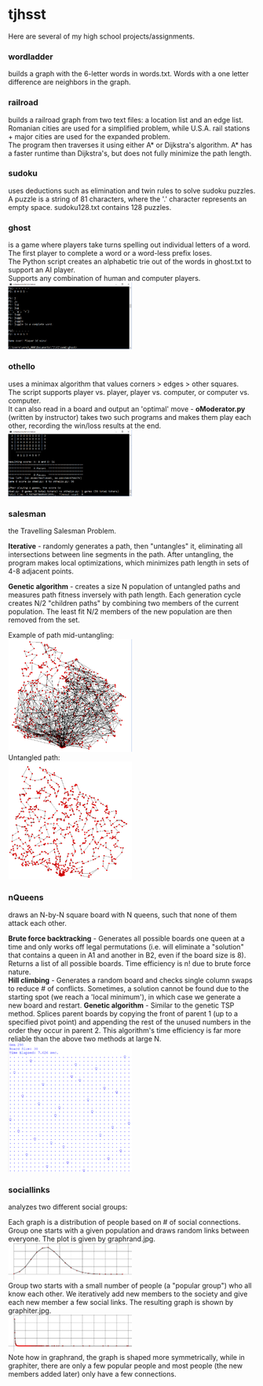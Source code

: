 # tjhsst
  
Here are several of my high school projects/assignments.  
  
### wordladder
builds a graph with the 6-letter words in words.txt. Words with a one letter difference are neighbors in the graph.  
  
### railroad
builds a railroad graph from two text files: a location list and an edge list. Romanian cities are used for a simplified problem, while U.S.A. rail stations + major cities are used for the expanded problem.  
The program then traverses it using either A* or Dijkstra's algorithm. A* has a faster runtime than Dijkstra's, but does not fully minimize the path length.  
  
### sudoku
uses deductions such as elimination and twin rules to solve sudoku puzzles.  
A puzzle is a string of 81 characters, where the '.' character represents an empty space. sudoku128.txt contains 128 puzzles.  
  
### ghost
is a game where players take turns spelling out individual letters of a word.  
The first player to complete a word or a word-less prefix loses.  
The Python script creates an alphabetic trie out of the words in ghost.txt to support an AI player.  
Supports any combination of human and computer players.  
<img src="https://raw.githubusercontent.com/imkevinkuo/tjhsst/master/ghost/ghost.png" width="50%">  
  
### othello  
uses a minimax algorithm that values corners > edges > other squares.  
The script supports player vs. player, player vs. computer, or computer vs. computer.  
It can also read in a board and output an 'optimal' move - **oModerator.py** (written by instructor) takes two such programs and makes them play each other, recording the win/loss results at the end.  
<img src="https://raw.githubusercontent.com/imkevinkuo/tjhsst/master/othello/othello.png" width="50%">  
  
### salesman
the Travelling Salesman Problem.
  
**Iterative** - randomly generates a path, then "untangles" it, eliminating all intersections between line segments in the path. After untangling, the program makes local optimizations, which minimizes path length in sets of 4-8 adjacent points.  

**Genetic algorithm** - creates a size N population of untangled paths and measures path fitness inversely with path length. Each generation cycle creates N/2 "children paths" by combining two members of the current population. The least fit N/2 members of the new population are then removed from the set.  

Example of path mid-untangling:  
<img src="https://raw.githubusercontent.com/imkevinkuo/tjhsst/master/optimization//working path.png" width="50%">  
Untangled path:  
<img src="https://raw.githubusercontent.com/imkevinkuo/tjhsst/master/optimization//best path.png" width="50%">  
  
### nQueens
draws an N-by-N square board with N queens, such that none of them attack each other.  

**Brute force backtracking** - Generates all possible boards one queen at a time and only works off legal permutations (i.e. will eliminate a "solution" that contains a queen in A1 and another in B2, even if the board size is 8).  Returns a list of all possible boards. Time efficiency is n! due to brute force nature.  
**Hill climbing** - Generates a random board and checks single column swaps to reduce # of conflicts. Sometimes, a solution cannot be found due to the starting spot (we reach a 'local minimum'), in which case we generate a new board and restart.
**Genetic algorithm** - Similar to the genetic TSP method. Splices parent boards by copying the front of parent 1 (up to a specified pivot point) and appending the rest of the unused numbers in the order they occur in parent 2. This algorithm's time efficiency is far more reliable than the above two methods at large N.
<img src="https://raw.githubusercontent.com/imkevinkuo/tjhsst/master/optimization/nqueens30.PNG" width="50%">  
  
### sociallinks
analyzes two different social groups:  

Each graph is a distribution of people based on # of social connections. 
Group one starts with a given population and draws random links between everyone. The plot is given by graphrand.jpg.  
<img src="https://raw.githubusercontent.com/imkevinkuo/tjhsst/master/sociallinks//graphrand.jpg" width="50%">  
Group two starts with a small number of people (a "popular group") who all know each other. We iteratively add new members to the society and give each new member a few social links. The resulting graph is shown by graphiter.jpg.  
<img src="https://raw.githubusercontent.com/imkevinkuo/tjhsst/master/sociallinks//graphiter.jpg" width="50%">  
Note how in graphrand, the graph is shaped more symmetrically, while in graphiter, there are only a few popular people and most people (the new members added later) only have a few connections.
  
